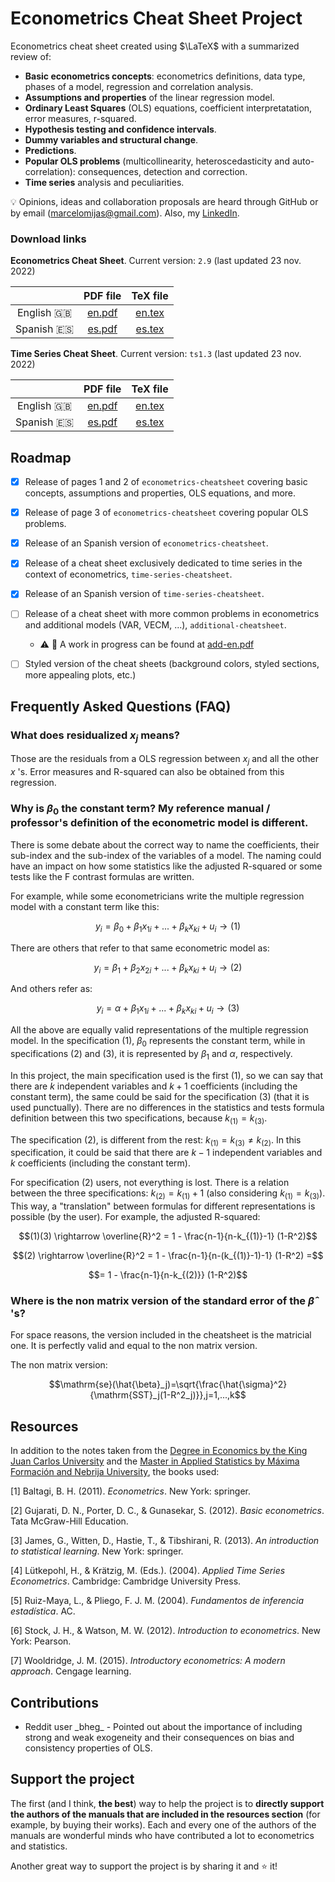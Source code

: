 # Econometrics Cheat Sheet Project

Econometrics cheat sheet created using $\LaTeX$ with a summarized review of:

* **Basic econometrics concepts**: econometrics definitions, data type, phases of a model, regression and correlation analysis.
* **Assumptions and properties** of the linear regression model.
* **Ordinary Least Squares** (OLS) equations, coefficient interpretatation, error measures, r-squared.
* **Hypothesis testing and confidence intervals**.
* **Dummy variables and structural change**.
* **Predictions**.
* **Popular OLS problems** (multicollinearity, heteroscedasticity and auto-correlation): consequences, detection and correction.
* **Time series** analysis and peculiarities.

:bulb: Opinions, ideas and collaboration proposals are heard through GitHub or by email (marcelomijas@gmail.com). Also, my [LinkedIn](https://www.linkedin.com/in/marcelomorenop/).

### Download links

**Econometrics Cheat Sheet**. Current version: `2.9` (last updated 23 nov. 2022)

|              | PDF file                                                          | TeX file                                                          |
| :----------: | :---------------------------------------------------------------: | :---------------------------------------------------------------: |
| English :uk: | [en.pdf](econometrics-cheatsheet/econometrics-cheatsheet-en.pdf)  | [en.tex](econometrics-cheatsheet/econometrics-cheatsheet-en.tex)  |
| Spanish :es: | [es.pdf](econometrics-cheatsheet/econometrics-cheatsheet-es.pdf)  | [es.tex](econometrics-cheatsheet/econometrics-cheatsheet-es.tex)  |

**Time Series Cheat Sheet**. Current version: `ts1.3` (last updated 23 nov. 2022)

|              | PDF file                                                        | TeX file                                                        |
| :----------: | :-------------------------------------------------------------: | :-------------------------------------------------------------: |
| English :uk: | [en.pdf](time-series-cheatsheet/time-series-cheatsheet-en.pdf)  | [en.tex](time-series-cheatsheet/time-series-cheatsheet-en.tex)  |
| Spanish :es: | [es.pdf](time-series-cheatsheet/time-series-cheatsheet-es.pdf)  | [es.tex](time-series-cheatsheet/time-series-cheatsheet-es.tex)  |

## Roadmap

- [x] Release of pages 1 and 2 of `econometrics-cheatsheet` covering basic concepts, assumptions and properties, OLS equations, and more.

- [x] Release of page 3 of `econometrics-cheatsheet` covering popular OLS problems.

- [x] Release of an Spanish version of `econometrics-cheatsheet`.

- [x] Release of a cheat sheet exclusively dedicated to time series in the context of econometrics, `time-series-cheatsheet`.

- [x] Release of an Spanish version of `time-series-cheatsheet`.

- [ ] Release of a cheat sheet with more common problems in econometrics and additional models (VAR, VECM, ...), `additional-cheatsheet`.
  - :warning: :construction: A work in progress can be found at [add-en.pdf](additional-cheatsheet/additional-cheatsheet-en.pdf)

- [ ] Styled version of the cheat sheets (background colors, styled sections, more appealing plots, etc.)

## Frequently Asked Questions (FAQ)

### What does $\mathrm{residualized}$ $x_j$ means?

Those are the residuals from a OLS regression between $x_j$ and all the other $x$ 's. Error measures and R-squared can also be obtained from this regression.

### Why is $\beta_0$ the constant term? My reference manual / professor's definition of the econometric model is different.

There is some debate about the correct way to name the coefficients, their sub-index and the sub-index of the variables of a model. The naming could have an impact on how some statistics like the adjusted R-squared or some tests like the F contrast formulas are written.

For example, while some econometricians write the multiple regression model with a constant term like this:

$$y_i = \beta_0 + \beta_1 x_{1i} + ... + \beta_k x_{ki} + u_i \rightarrow (1)$$

There are others that refer to that same econometric model as:

$$y_i = \beta_1 + \beta_2 x_{2i} + ... + \beta_k x_{ki} + u_i \rightarrow (2)$$

And others refer as:

$$y_i = \alpha + \beta_1 x_{1i} + ... + \beta_k x_{ki} + u_i \rightarrow (3)$$

All the above are equally valid representations of the multiple regression model. In the specification $(1)$, $\beta_0$ represents the constant term, while in specifications $(2)$ and $(3)$, it is represented by $\beta_1$ and $\alpha$, respectively.

In this project, the main specification used is the first $(1)$, so we can say that there are $k$ independent variables and $k+1$ coefficients (including the constant term), the same could be said for the specification $(3)$ (that it is used punctually). There are no differences in the statistics and tests formula definition between this two specifications, because $k_{(1)} = k_{(3)}$.

The specification $(2)$, is different from the rest: $k_{(1)} = k_{(3)} \neq k_{(2)}$. In this specification, it could be said that there are $k-1$ independent variables and $k$ coefficients (including the constant term).

For specification $(2)$ users, not everything is lost. There is a relation between the three specifications: $k_{(2)} = k_{(1)} + 1$ (also considering $k_{(1)} = k_{(3)}$). This way, a "translation" between formulas for different representations is possible (by the user). For example, the adjusted R-squared:

$$(1)(3) \rightarrow \overline{R}^2 = 1 - \frac{n-1}{n-k_{(1)}-1} (1-R^2)$$

$$(2) \rightarrow \overline{R}^2 = 1 - \frac{n-1}{n-(k_{(1)}-1)-1} (1-R^2) =$$

$$= 1 - \frac{n-1}{n-k_{(2)}} (1-R^2)$$

### Where is the non matrix version of the standard error of the $\hat{\beta}$ 's?

For space reasons, the version included in the cheatsheet is the matricial one. It is perfectly valid and equal to the non matrix version.

The non matrix version:

$$\mathrm{se}(\hat{\beta}_j)=\sqrt{\frac{\hat{\sigma}^2}{\mathrm{SST}_j(1-R^2_j)}},j=1,...,k$$

## Resources

In addition to the notes taken from the [Degree in Economics by the King Juan Carlos University](https://www.urjc.es/universidad/calidad/560-economia) and the [Master in Applied Statistics by Máxima Formación and Nebrija University](https://www.maximaformacion.es/masters/master-de-estadistica-aplicada-con-r-software/), the books used:

[1] Baltagi, B. H. (2011). *Econometrics*. New York: springer.

[2] Gujarati, D. N., Porter, D. C., & Gunasekar, S. (2012). *Basic econometrics*. Tata McGraw-Hill Education.

[3] James, G., Witten, D., Hastie, T., & Tibshirani, R. (2013). *An introduction to statistical learning*. New York: springer.

[4] Lütkepohl, H., & Krätzig, M. (Eds.). (2004). *Applied Time Series Econometrics*. Cambridge: Cambridge University Press.

[5] Ruiz-Maya, L., & Pliego, F. J. M. (2004). *Fundamentos de inferencia estadística*. AC.

[6] Stock, J. H., & Watson, M. W. (2012). *Introduction to econometrics*. New York: Pearson.

[7] Wooldridge, J. M. (2015). *Introductory econometrics: A modern approach*. Cengage learning.

## Contributions

* Reddit user \_bheg_ - Pointed out about the importance of including strong and weak exogeneity and their consequences on bias and consistency properties of OLS.

## Support the project

The first (and I think, **the best**) way to help the project is to **directly support the authors of the manuals that are included in the resources section** (for example, by buying their works). Each and every one of the authors of the manuals are wonderful minds who have contributed a lot to econometrics and statistics. 

Another great way to support the project is by sharing it and :star: it!

